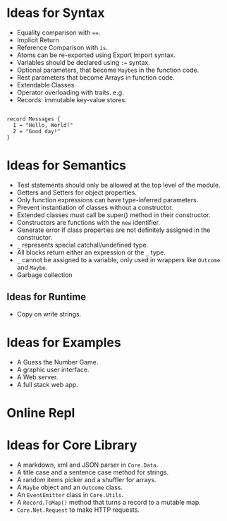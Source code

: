 # Ideas for Syntax

-  Equality comparison with `==`.
-  Implicit Return
-  Reference Comparison with `is`.
-  Atoms can be re-exported using Export Import syntax.
-  Variables should be declared using `:=` syntax.
-  Optional parameters, that become `Maybe`s in the function code.
-  Rest parameters that become Arrays in function code.
-  Extendable Classes
-  Operator overloading with traits. e.g.
-  Records: immutable key-value stores.

```wrl

record Messages {
  1 = "Hello, World!"
  2 = "Good day!"
}

```

# Ideas for Semantics

-  Test statements should only be allowed at the top level of the module.
-  Getters and Setters for object properties.
-  Only function expressions can have type-inferred parameters.
-  Prevent instantiation of classes without a constructor.
-  Extended classes must call be super() method in their constructor.
-  Constructors are functions with the `new` identifier.
-  Generate error if class properties are not definitely assigned in the constructor.
-  `_` represents special catchall/undefined type.
-  All blocks return either an expression or the `_` type.
-  `_` cannot be assigned to a variable, only used in wrappers like `Outcome` and `Maybe`.
-  Garbage collection

## Ideas for Runtime

-  Copy on write strings.

# Ideas for Examples

-  A Guess the Number Game.
-  A graphic user interface.
-  A Web server.
-  A full stack web app.

# Online Repl

# Ideas for Core Library

-  A markdown, xml and JSON parser in `Core.Data`.
-  A title case and a sentence case method for strings.
-  A random items picker and a shuffler for arrays.
-  A `Maybe` object and an `Outcome` class.
-  An `EventEmitter` class in `Core.Utils`.
-  A `Record.ToMap()` method that turns a record to a mutable map.
-  `Core.Net.Request` to make HTTP requests.
